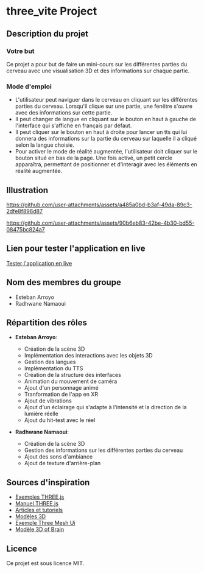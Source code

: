 # three_vite Project

## Description du projet

### Votre but

Ce projet a pour but de faire un mini-cours sur les différentes parties du cerveau avec une visualisation 3D et des
informations sur chaque partie.

### Mode d'emploi

- L'utilisateur peut naviguer dans le cerveau en cliquant sur les différentes parties du cerveau. Lorsqu'il clique sur une
partie, une fenêtre s'ouvre avec des informations sur cette partie.
- Il peut changer de langue en cliquant sur le bouton en haut à gauche de l'interface qui s'affiche en français par
défaut.
- Il peut cliquer sur le bouton en haut à droite pour lancer un tts qui lui donnera des informations sur la partie du
cerveau sur laquelle il a cliqué selon la langue choisie.
- Pour activer le mode de réalité augmentée, l'utilisateur doit cliquer sur le bouton situé en bas de la page. Une fois activé, un petit cercle apparaîtra, permettant de positionner et d'interagir avec les éléments en réalité augmentée.

## Illustration

https://github.com/user-attachments/assets/a485a0bd-b3af-49da-89c3-2dfe8f896d87

https://github.com/user-attachments/assets/90b6eb83-42be-4b30-bd55-08475bc824a7

## Lien pour tester l'application en live

[Tester l'application en live](https://rxdhwxne1.github.io/Brain3Dweb/)

## Nom des membres du groupe

- Esteban Arroyo
- Radhwane Namaoui

## Répartition des rôles

- **Esteban Arroyo**:
  - Création de la scène 3D
  - Implémentation des interactions avec les objets 3D
  - Gestion des langues
  - Implémentation du TTS
  - Création de la structure des interfaces
  - Animation du mouvement de caméra
  - Ajout d'un personnage animé
  - Tranformation de l'app en XR
  - Ajout de vibrations
  - Ajout d'un éclairage qui s'adapte à l'intensité et la direction de la lumière réelle
  - Ajout du hit-test avec le réel

- **Radhwane Namaoui**:
  - Création de la scène 3D
  - Gestion des informations sur les différentes parties du cerveau
  - Ajout des sons d'ambiance
  - Ajout de texture d'arrière-plan

## Sources d'inspiration

- [Exemples THREE.js](https://threejs.org/examples/)
- [Manuel THREE.js](https://threejs.org/docs/)
- [Articles et tutoriels](https://sbcode.net/threejs/)
- [Modèles 3D](https://sketchfab.com/)
- [Exemple Three Mesh Ui](https://felixmariotto.github.io/three-mesh-ui/#basic_setup)
- [Modèle 3D of Brain](https://sketchfab.com/3d-models/brain-project-24ec03412dd8432bb0d3e750a72608e0)

## Licence

Ce projet est sous licence MIT.
